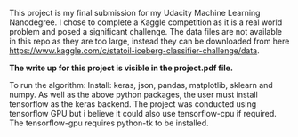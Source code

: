 This project is my final submission for my Udacity Machine Learning Nanodegree. I chose to complete a Kaggle competition as it is a real world problem and posed a significant challenge. The data files are not available in this repo as they are too large, instead they can be downloaded from here https://www.kaggle.com/c/statoil-iceberg-classifier-challenge/data. 

**The write up for this project is visible in the project.pdf file.**

To run the algorithm:
Install: keras, json, pandas, matplotlib, sklearn and numpy. 
As well as the above python packages, the user must install tensorflow as the keras backend. The project was conducted using tensorflow GPU but i believe it could also use tensorflow-cpu if required.
The tensorflow-gpu requires python-tk to be installed. 
